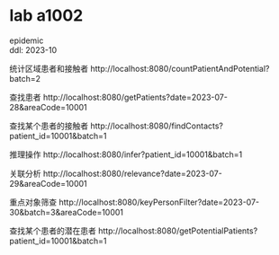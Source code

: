 # lab a1002
epidemic
<br>
ddl: 2023-10

统计区域患者和接触者
http://localhost:8080/countPatientAndPotential?batch=2

查找患者
http://localhost:8080/getPatients?date=2023-07-28&areaCode=10001

查找某个患者的接触者
http://localhost:8080/findContacts?patient_id=10001&batch=1

推理操作
http://localhost:8080/infer?patient_id=10001&batch=1

关联分析
http://localhost:8080/relevance?date=2023-07-29&areaCode=10001

重点对象筛查
http://localhost:8080/keyPersonFilter?date=2023-07-30&batch=3&areaCode=10001

查找某个患者的潜在患者
http://localhost:8080/getPotentialPatients?patient_id=10001&batch=1
